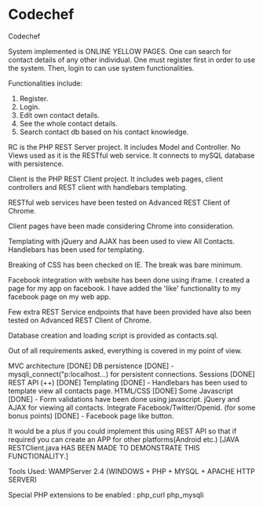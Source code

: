 # Codechef
Codechef

System implemented is ONLINE YELLOW PAGES.
One can search for contact details of any other individual.
One must register first in order to use the system.
Then, login to can use system functionalities.

Functionalities include:
1) Register.
2) Login.
1) Edit own contact details.
2) See the whole contact details.
3) Search contact db based on his contact knowledge.

RC is the PHP REST Server project. It includes Model and Controller. No Views used as it is the RESTful web service.
It connects to mySQL database with persistence.

Client is the PHP REST Client project. It includes web pages, client controllers and REST client with handlebars templating.

RESTful web services have been tested on Advanced REST Client of Chrome.

Client pages have been made considering Chrome into consideration.

Templating with jQuery and AJAX has been used to view All Contacts. Handlebars has been used for templating.

Breaking of CSS has been checked on IE. The break was bare minimum.

Facebook integration with website has been done using iframe.
I created a page for my app on facebook. I have added the 'like' functionality to my facebook page on my web app.

Few extra REST Service endpoints that have been provided have also been tested on Advanced REST Client of Chrome.

Database creation and loading script is provided as contacts.sql.

Out of all requirements asked, everything is covered in my point of view.

MVC architecture [DONE]
DB persistence [DONE] - mysqli_connect("p:localhost...) for persistent connections.
Sessions [DONE]
REST API (++) [DONE]
Templating [DONE] - Handlebars has been used to template view all contacts page.
HTML/CSS [DONE]
Some Javascript [DONE] - Form validations have been done using javascript. jQuery and AJAX for viewing all contacts.
Integrate Facebook/Twitter/Openid. (for some bonus points) [DONE] - Facebook page like button.

It would be a plus if you could implement this using REST API so that if required you can create an APP for other platforms(Android etc.)
[JAVA RESTClient.java HAS BEEN MADE TO DEMONSTRATE THIS FUNCTIONALITY.]

Tools Used:
WAMPServer 2.4 (WINDOWS + PHP + MYSQL + APACHE HTTP SERVER)

Special PHP extensions to be enabled :
php_curl
php_mysqli
